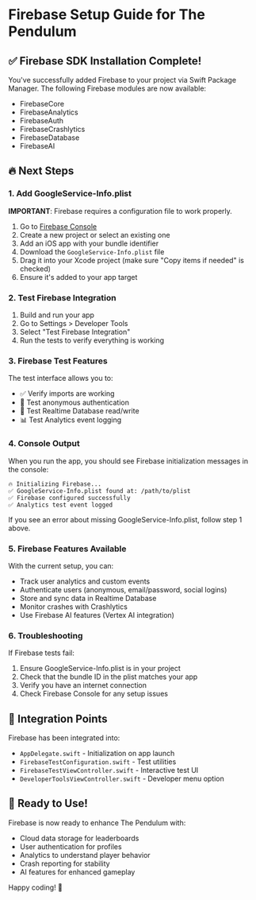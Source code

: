 # Firebase Setup Guide for The Pendulum

## ✅ Firebase SDK Installation Complete!

You've successfully added Firebase to your project via Swift Package Manager. The following Firebase modules are now available:
- FirebaseCore
- FirebaseAnalytics
- FirebaseAuth
- FirebaseCrashlytics
- FirebaseDatabase
- FirebaseAI

## 🔥 Next Steps

### 1. Add GoogleService-Info.plist

**IMPORTANT**: Firebase requires a configuration file to work properly.

1. Go to [Firebase Console](https://console.firebase.google.com)
2. Create a new project or select an existing one
3. Add an iOS app with your bundle identifier
4. Download the `GoogleService-Info.plist` file
5. Drag it into your Xcode project (make sure "Copy items if needed" is checked)
6. Ensure it's added to your app target

### 2. Test Firebase Integration

1. Build and run your app
2. Go to Settings > Developer Tools
3. Select "Test Firebase Integration"
4. Run the tests to verify everything is working

### 3. Firebase Test Features

The test interface allows you to:
- ✅ Verify imports are working
- 🔐 Test anonymous authentication
- 💾 Test Realtime Database read/write
- 📊 Test Analytics event logging

### 4. Console Output

When you run the app, you should see Firebase initialization messages in the console:
```
🔥 Initializing Firebase...
✅ GoogleService-Info.plist found at: /path/to/plist
✅ Firebase configured successfully
✅ Analytics test event logged
```

If you see an error about missing GoogleService-Info.plist, follow step 1 above.

### 5. Firebase Features Available

With the current setup, you can:
- Track user analytics and custom events
- Authenticate users (anonymous, email/password, social logins)
- Store and sync data in Realtime Database
- Monitor crashes with Crashlytics
- Use Firebase AI features (Vertex AI integration)

### 6. Troubleshooting

If Firebase tests fail:
1. Ensure GoogleService-Info.plist is in your project
2. Check that the bundle ID in the plist matches your app
3. Verify you have an internet connection
4. Check Firebase Console for any setup issues

## 📱 Integration Points

Firebase has been integrated into:
- `AppDelegate.swift` - Initialization on app launch
- `FirebaseTestConfiguration.swift` - Test utilities
- `FirebaseTestViewController.swift` - Interactive test UI
- `DeveloperToolsViewController.swift` - Developer menu option

## 🎯 Ready to Use!

Firebase is now ready to enhance The Pendulum with:
- Cloud data storage for leaderboards
- User authentication for profiles
- Analytics to understand player behavior
- Crash reporting for stability
- AI features for enhanced gameplay

Happy coding! 🚀